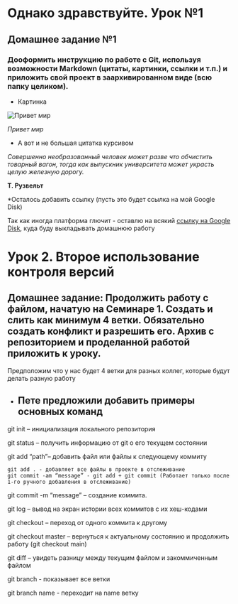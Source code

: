 # Однако здравствуйте. Урок №1

## Домашнее задание №1

### Дооформить инструкцию по работе с Git, используя возможности Markdown (цитаты, картинки, ссылки и т.п.) и приложить свой проект в заархивированном виде (всю папку целиком).

* Картинка

<image src="images/helloWorld.jpg" alt="Привет мир">

*Привет мир*


* А вот и не большая цитатка курсивом

*Совершенно необразованный человек может разве что обчистить товарный вагон, тогда как выпускник университета может украсть целую железную дорогу.*

**Т. Рузвельт**

*Осталось добавить ссылку (пусть это будет ссылка на мой Google Disk)

Так как иногда платформа глючит - оставлю на всякий [ссылку на Google Disk](https://drive.google.com/drive/folders/14LsTZxxhDCExzUDC8gm_bxeAJtro5rIp?usp=share_link), куда буду выкладывать домашнюю работу

# Урок 2. Второе использование контроля версий

## Домашнее задание: Продолжить работу с файлом, начатую на Семинаре 1. Создать и слить как минимум 4 ветки. Обязательно создать конфликт и разрешить его. Архив с репозиторием и проделанной работой приложить к уроку.

Предположим что у нас будет 4 ветки для разных коллег, которые будут делать разную работу

* ## Пете предложили добавить примеры основных команд 

git init – инициализация локального репозитория

git status – получить информацию от git о его текущем состоянии

git add “path”– добавить файл или файлы к следующему коммиту

    git add . - добавляет все файлы в проекте в отслеживание
	git commit -am “message” - git add + git commit (Работает только после 1-го ручного добавления в отслеживание)

git commit -m “message” – создание коммита.

git log – вывод на экран истории всех коммитов с их хеш-кодами

git checkout – переход от одного коммита к другому

git checkout master – вернуться к актуальному состоянию и продолжить работу (git checkout main)

git diff – увидеть разницу между текущим файлом и закоммиченным файлом

git branch - показывает все ветки

git branch name - переходит на name ветку


